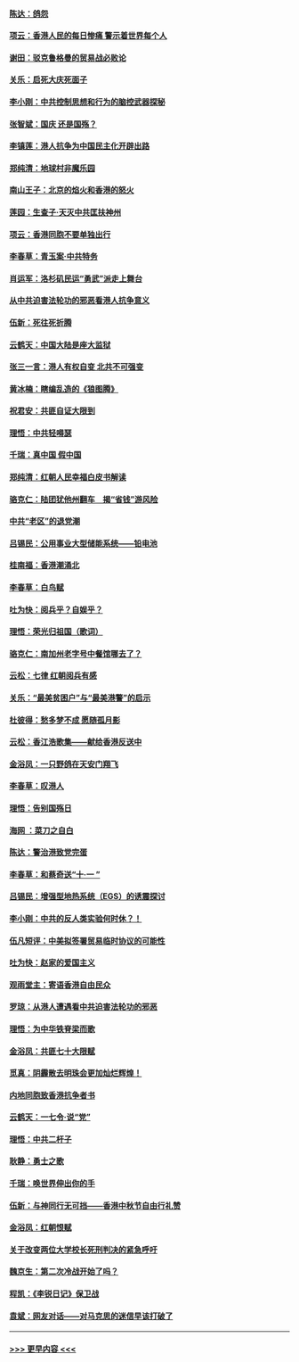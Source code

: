 #### [陈达：鸽怨](../pages/nsc993/n11561879.md?t=10021811) 
#### [项云：香港人民的每日惨痛  警示着世界每个人](../pages/nsc993/n11559273.md?t=10021811) 
#### [谢田：驳克鲁格曼的贸易战必败论](../pages/nsc993/n11555840.md?t=10021811) 
#### [关乐：启死大庆死面子](../pages/nsc993/n11556823.md?t=10021811) 
#### [李小刚：中共控制思想和行为的脑控武器探秘](../pages/nsc993/n11556776.md?t=10021811) 
#### [张智斌：国庆  还是国殇？](../pages/nsc993/n11556617.md?t=10021811) 
#### [李镇莲：港人抗争为中国民主化开辟出路](../pages/nsc993/n11556570.md?t=10021811) 
#### [郑纯清：地球村非魔乐园](../pages/nsc993/n11555415.md?t=10021811) 
#### [南山王子：北京的焰火和香港的怒火](../pages/nsc993/n11555318.md?t=10021811) 
#### [莲园：生查子·天灭中共匡扶神州](../pages/nsc993/n11555302.md?t=10021811) 
#### [项云：香港同胞不要单独出行](../pages/nsc993/n11555276.md?t=10021811) 
#### [李春草：青玉案‧中共特务](../pages/nsc993/n11552356.md?t=10021811) 
#### [肖运军：洛杉矶民运“勇武”派走上舞台](../pages/nsc993/n11551595.md?t=10021811) 
#### [从中共迫害法轮功的邪恶看港人抗争意义](../pages/nsc993/n11540858.md?t=10021811) 
#### [伍新：死往死折腾](../pages/nsc993/n11550174.md?t=10021811) 
#### [云鹤天：中国大陆是座大监狱](../pages/nsc993/n11550155.md?t=10021811) 
#### [张三一言：港人有权自变 北共不可强变](../pages/nsc993/n11550132.md?t=10021811) 
#### [黄冰楠：瞎编乱造的《狼图腾》](../pages/nsc993/n11550082.md?t=10021811) 
#### [祝君安：共匪自证大限到](../pages/nsc993/n11550041.md?t=10021811) 
#### [理悟：中共轻嘚瑟](../pages/nsc993/n11547978.md?t=10021811) 
#### [千瑞：真中国 假中国](../pages/nsc993/n11547865.md?t=10021811) 
#### [郑纯清：红朝人民幸福白皮书解读](../pages/nsc993/n11547499.md?t=10021811) 
#### [骆克仁：陆团犹他州翻车　揭“省钱”游风险](../pages/nsc993/n11546977.md?t=10021811) 
#### [中共“老区”的退党潮](../pages/nsc993/n11545995.md?t=10021811) 
#### [吕锡民：公用事业大型储能系统——铅电池](../pages/nsc993/n11545701.md?t=10021811) 
#### [桂南福：香港潮涌北](../pages/nsc993/n11545682.md?t=10021811) 
#### [李春草：白鸟赋](../pages/nsc993/n11545663.md?t=10021811) 
#### [吐为快：阅兵乎？自娱乎？](../pages/nsc993/n11545625.md?t=10021811) 
#### [理悟：荣光归祖国（歌词）](../pages/nsc993/n11545616.md?t=10021811) 
#### [骆克仁：南加州老字号中餐馆哪去了？](../pages/nsc993/n11545120.md?t=10021811) 
#### [云松：七律 红朝阅兵有感](../pages/nsc993/n11542394.md?t=10021811) 
#### [关乐：“最美贫困户”与“最美港警”的启示](../pages/nsc993/n11542252.md?t=10021811) 
#### [杜彼得：愁多梦不成 愿随孤月影](../pages/nsc993/n11540296.md?t=10021811) 
#### [云松：香江浩歌集——献给香港反送中](../pages/nsc993/n11540149.md?t=10021811) 
#### [金浴凤：一只野鸽在天安门翔飞](../pages/nsc993/n11540280.md?t=10021811) 
#### [李春草：叹港人](../pages/nsc993/n11540119.md?t=10021811) 
#### [理悟：告别国殇日](../pages/nsc993/n11539610.md?t=10021811) 
#### [海网 ：菜刀之自白](../pages/nsc993/n11539597.md?t=10021811) 
#### [陈达：警治港致党完蛋](../pages/nsc993/n11538127.md?t=10021811) 
#### [李春草：和蔡奇送“十·一 ”](../pages/nsc993/n11537810.md?t=10021811) 
#### [吕锡民：增强型地热系统（EGS）的诱震探讨](../pages/nsc993/n11537765.md?t=10021811) 
#### [李小刚：中共的反人类实验何时休？！](../pages/nsc993/n11537669.md?t=10021811) 
#### [伍凡短评：中美拟签署贸易临时协议的可能性](../pages/nsc993/n11536773.md?t=10021811) 
#### [吐为快：赵家的爱国主义](../pages/nsc993/n11536750.md?t=10021811) 
#### [观雨堂主：寄语香港自由民众](../pages/nsc993/n11536735.md?t=10021811) 
#### [罗琼：从港人遭遇看中共迫害法轮功的邪恶](../pages/nsc993/n11507862.md?t=10021811) 
#### [理悟：为中华铁脊梁而歌](../pages/nsc993/n11534458.md?t=10021811) 
#### [金浴凤：共匪七十大限赋](../pages/nsc993/n11534434.md?t=10021811) 
#### [觅真：阴霾散去明珠会更加灿烂辉煌！](../pages/nsc993/n11531858.md?t=10021811) 
#### [内地同胞致香港抗争者书](../pages/nsc993/n11531645.md?t=10021811) 
#### [云鹤天：一七令‧说“党”](../pages/nsc993/n11529099.md?t=10021811) 
#### [理悟：中共二杆子](../pages/nsc993/n11529046.md?t=10021811) 
#### [耿静：勇士之歌](../pages/nsc993/n11527562.md?t=10021811) 
#### [千瑞：唤世界伸出你的手](../pages/nsc993/n11526942.md?t=10021811) 
#### [伍新：与神同行无可挡——香港中秋节自由行礼赞](../pages/nsc993/n11526801.md?t=10021811) 
#### [金浴凤：红朝恨赋](../pages/nsc993/n11524312.md?t=10021811) 
#### [关于改变两位大学校长死刑判决的紧急呼吁](../pages/nsc993/n11524103.md?t=10021811) 
#### [魏京生：第二次冷战开始了吗？](../pages/nsc993/n11524023.md?t=10021811) 
#### [程凯：《李锐日记》保卫战](../pages/nsc993/n11522922.md?t=10021811) 
#### [袁斌：网友对话——对马克思的迷信早该打破了](../pages/nsc993/n11522561.md?t=10021811) 

----
#### [ >>> 更早内容 <<< ](../indexes/nsc993-earlier.md)
